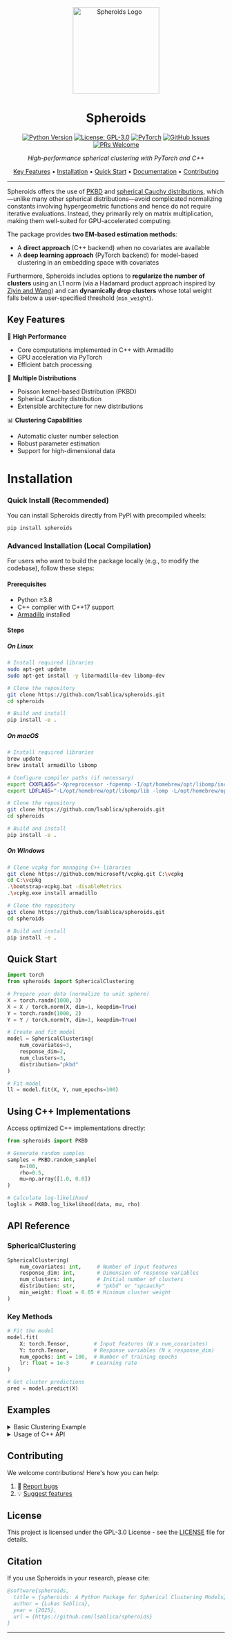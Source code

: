 <div align="center">
  <img src="spheroids/misc/Logos/Spheroids1.png" alt="Spheroids Logo" width="200"/>

  # Spheroids

  [![Python Version](https://img.shields.io/badge/python-3.8%2B-blue.svg)](https://www.python.org/downloads/)
  [![License: GPL-3.0](https://img.shields.io/badge/License-GPL%203.0-blue.svg)](https://opensource.org/licenses/GPL-3.0)
  [![PyTorch](https://img.shields.io/badge/PyTorch-%23EE4C2C.svg?&logo=PyTorch&logoColor=white)](https://pytorch.org/)
  [![GitHub Issues](https://img.shields.io/github/issues/lsablica/spheroids.svg)](https://github.com/lsablica/spheroids/issues)
  [![PRs Welcome](https://img.shields.io/badge/PRs-welcome-brightgreen.svg)](http://makeapullrequest.com)

  *High-performance spherical clustering with PyTorch and C++*

  [Key Features](#key-features) •
  [Installation](#installation) •
  [Quick Start](#quick-start) •
  [Documentation](#api-reference) •
  [Contributing](#contributing)

</div>

---

Spheroids offers the use of [PKBD](https://www.tandfonline.com/doi/full/10.1080/10618600.2020.1740713) and [spherical Cauchy distributions](https://projecteuclid.org/journals/bernoulli/volume-26/issue-4/Some-properties-of-a-Cauchy-family-on-the-sphere-derived/10.3150/20-BEJ1222.full), which—unlike many other spherical distributions—avoid complicated normalizing constants involving hypergeometric functions and hence do not require iterative evaluations. Instead, they primarily rely on matrix multiplication, making them well-suited for GPU-accelerated computing. 

The package provides **two EM-based estimation methods**:
- A **direct approach** (C++ backend) when no covariates are available  
- A **deep learning approach** (PyTorch backend) for model-based clustering in an embedding space with covariates  

Furthermore, Spheroids includes options to **regularize the number of clusters** using an L1 norm (via a Hadamard product approach inspired by [Ziyin and Wang](https://proceedings.mlr.press/v202/ziyin23a.html)) and can **dynamically drop clusters** whose total weight falls below a user-specified threshold (`min_weight`).


## Key Features  

🚀 **High Performance**
- Core computations implemented in C++ with Armadillo
- GPU acceleration via PyTorch
- Efficient batch processing

🎯 **Multiple Distributions**
- Poisson kernel-based Distribution (PKBD) 
- Spherical Cauchy distribution
- Extensible architecture for new distributions

📊 **Clustering Capabilities**
- Automatic cluster number selection
- Robust parameter estimation
- Support for high-dimensional data

# Installation

### Quick Install (Recommended)

You can install Spheroids directly from PyPI with precompiled wheels:

```bash
pip install spheroids
```

### Advanced Installation (Local Compilation)

For users who want to build the package locally (e.g., to modify the codebase), follow these steps:

#### Prerequisites
- Python ≥3.8
- C++ compiler with C++17 support
- [Armadillo](http://arma.sourceforge.net/) installed

#### Steps

##### On Linux

```bash
# Install required libraries
sudo apt-get update
sudo apt-get install -y libarmadillo-dev libomp-dev

# Clone the repository
git clone https://github.com/lsablica/spheroids.git
cd spheroids

# Build and install
pip install -e .
```

##### On macOS

```bash
# Install required libraries
brew update
brew install armadillo libomp

# Configure compiler paths (if necessary)
export CXXFLAGS="-Xpreprocessor -fopenmp -I/opt/homebrew/opt/libomp/include -I/opt/homebrew/opt/armadillo/include"
export LDFLAGS="-L/opt/homebrew/opt/libomp/lib -lomp -L/opt/homebrew/opt/armadillo/lib"

# Clone the repository
git clone https://github.com/lsablica/spheroids.git
cd spheroids

# Build and install
pip install -e .
```

##### On Windows

```bash
# Clone vcpkg for managing C++ libraries
git clone https://github.com/microsoft/vcpkg.git C:\vcpkg
cd C:\vcpkg
.\bootstrap-vcpkg.bat -disableMetrics
.\vcpkg.exe install armadillo

# Clone the repository
git clone https://github.com/lsablica/spheroids.git
cd spheroids

# Build and install
pip install -e .
```

## Quick Start

```python
import torch
from spheroids import SphericalClustering

# Prepare your data (normalize to unit sphere)
X = torch.randn(1000, 3)
X = X / torch.norm(X, dim=1, keepdim=True)
Y = torch.randn(1000, 2)
Y = Y / torch.norm(Y, dim=1, keepdim=True)

# Create and fit model
model = SphericalClustering(
    num_covariates=3,
    response_dim=2,
    num_clusters=3,
    distribution="pkbd"
)

# Fit model
ll = model.fit(X, Y, num_epochs=100)
```

## Using C++ Implementations

Access optimized C++ implementations directly:

```python
from spheroids import PKBD

# Generate random samples 
samples = PKBD.random_sample(
    n=100,
    rho=0.5,
    mu=np.array([1.0, 0.0])
)

# Calculate log-likelihood
loglik = PKBD.log_likelihood(data, mu, rho)
```

## API Reference

### SphericalClustering

```python
SphericalClustering(
    num_covariates: int,     # Number of input features
    response_dim: int,       # Dimension of response variables
    num_clusters: int,       # Initial number of clusters
    distribution: str,       # "pkbd" or "spcauchy"
    min_weight: float = 0.05 # Minimum cluster weight
)
```

### Key Methods

```python
# Fit the model
model.fit(
    X: torch.Tensor,        # Input features (N x num_covariates)
    Y: torch.Tensor,        # Response variables (N x response_dim)
    num_epochs: int = 100,  # Number of training epochs
    lr: float = 1e-3       # Learning rate
)

# Get cluster predictions
pred = model.predict(X)
```

## Examples

<details>
<summary>Basic Clustering Example</summary>

```python
import torch
from spheroids import SphericalClustering

#load data 
Y = np.load('spheroids/spheroids/datasets/pkbd_Y.npy')

# Create model
model = SphericalClustering(num_covariates= 1, 
                            response_dim= 4, 
                            num_clusters=3, 
                            device="cpu", 
                            min_weight=0.02, 
                            distribution="pkbd")

# Fit without covariates
mu, rho = model.fit_no_covariates(Y, num_epochs= 200, tol= 1e-8)
```
</details>

<details>
<summary>Usage of C++ API</summary>

```python
from spheroids import PKBD, spcauchy

# PKBD distribution
pkbd_samples = PKBD.random_sample(1000, 0.5, mu)
pkbd_loglik = PKBD.log_likelihood(data, mu, rho)

# Spherical Cauchy distribution
scauchy_samples = spcauchy.random_sample(1000, 0.5, mu)
scauchy_loglik = spcauchy.log_likelihood(data, mu, rho)
```
</details>

## Contributing

We welcome contributions! Here's how you can help:

1. 🐛 [Report bugs](https://github.com/lsablica/spheroids/issues)
2. 💡 [Suggest features](https://github.com/lsablica/spheroids/issues)


## License

This project is licensed under the GPL-3.0 License - see the [LICENSE](LICENSE) file for details.

## Citation

If you use Spheroids in your research, please cite:

```bibtex
@software{spheroids,
  title = {spheroids: A Python Package for Spherical Clustering Models},
  author = {Lukas Sablica},
  year = {2025},
  url = {https://github.com/lsablica/spheroids}
}
```

---
